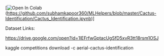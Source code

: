 [![Open In Colab](https://colab.research.google.com/assets/colab-badge.svg)(https://github.com/subhamkapoor360/MLHelpers/blob/master/Cactus-Identification/Cactus_Identification.ipynb)]

Dataset Links:

https://drive.google.com/open?id=1lEFrfwGptacUgSfD5xvR3tt18rsm1OSJ

kaggle competitions download -c aerial-cactus-identification
